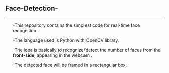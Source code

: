 ## Face-Detection-
---
<ul>-This repository contains the simplest code for real-time face recognition.</ul>
<ul>-The language used is Python with OpenCV library.</ul>
<ul>-The idea is basically to recognize/detect the number of faces from the <b>front-side</b>, appearing in the webcam .</ul>
<ul>-The detected face will be framed in a rectangular box.</ul>
